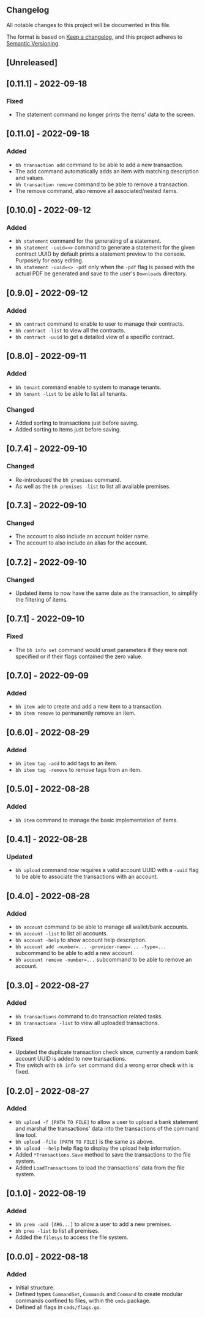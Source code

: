 ## Changelog
All notable changes to this project will be documented in this file.

The format is based on [Keep a changelog](https://keepachangelog.com/en/1.0.0/),
and this project adheres to [Semantic Versioning](https://semver.org/spec/v2.0.0.html).

## [Unreleased]
## [0.11.1] - 2022-09-18
### Fixed
- The statement command no longer prints the items' data to the screen.

## [0.11.0] - 2022-09-18
### Added 
- `bh transaction add` command to be able to add a new transaction.
- The add command automatically adds an item with matching description and
values.
- `bh transaction remove` command to be able to remove a transaction.
- The remove command, also remove all associated/nested items.

## [0.10.0] - 2022-09-12
### Added 
- `bh statement` command for the generating of a statement.
- `bh statement -uuid=<>` command to generate a statement for the given contract
UUID by default prints a statement preview to the console. Purposely for easy
editing.
- `bh statement -uuid=<> -pdf` only when the `-pdf` flag is passed with the
actual PDF be generated and save to the user's `Downloads` directory.

## [0.9.0] - 2022-09-12
### Added
- `bh contract` command to enable to user to manage their contracts.
- `bh contract -list` to view all the contracts.
- `bh contract -uuid` to get a detailed view of a specific contract.

## [0.8.0] - 2022-09-11
### Added
- `bh tenant` command enable to system to manage tenants.
- `bh tenant -list` to be able to list all tenants.

### Changed
- Added sorting to transactions just before saving.
- Added sorting to items just before saving.

## [0.7.4] - 2022-09-10
### Changed
- Re-introduced the `bh premises` command.
- As well as the `bh premises -list` to list all available premises.

## [0.7.3] - 2022-09-10
### Changed
- The account to also include an account holder name.
- The account to also include an alias for the account.

## [0.7.2] - 2022-09-10
### Changed
- Updated items to now have the same date as the transaction, to simplify the 
filtering of items.

## [0.7.1] - 2022-09-10
### Fixed
- The `bh info set` command would unset parameters if they were not specified
  or if their flags contained the zero value.

## [0.7.0] - 2022-09-09
### Added
- `bh item add` to create and add a new item to a transaction.
- `bh item remove` to permanently remove an item.

## [0.6.0] - 2022-08-29
### Added
- `bh item tag -add` to add tags to an item.
- `bh item tag -remove` to remove tags from an item.

## [0.5.0] - 2022-08-28
### Added 
- `bh item` command to manage the basic implementation of items.

## [0.4.1] - 2022-08-28
### Updated
- `bh upload` command now requires a valid account UUID with a `-uuid` flag
to be able to associate the transactions with an account.

## [0.4.0] - 2022-08-28
### Added
- `bh account` command to be able to manage all wallet/bank accounts.
- `bh account -list` to list all accounts.
- `bh account -help` to show account help description.
- `bh account add -number=... -provider-name=... -type=...` subcommand to be 
able to add a new account.
- `bh account remove -number=...` subcommand to be able to remove an account.

## [0.3.0] - 2022-08-27 
### Added
- `bh transactions` command to do transaction related tasks.
- `bh transactions -list` to view all uploaded transactions.

### Fixed
- Updated the duplicate transaction check since, currently a random bank account
UUID is added to new transactions.
- The switch with `bh info set` command did a wrong error check with is fixed.

## [0.2.0] - 2022-08-27
### Added
- `bh upload -f [PATH TO FILE]` to allow a user to upload a bank statement and 
marshal the transactions' data into the transactions of the command line tool.
- `bh upload -file [PATH TO FILE]` is the same as above.
- `bh upload --help` help flag to display the upload help information.
- Added `*Transactions.Save` method to save the transactions to the file system.
- Added `LoadTransactions` to load the transactions' data from the file system.

## [0.1.0] - 2022-08-19
### Added
- `bh prem -add [ARG...]` to allow a user to add a new premises.
- `bh pres -list` to list all premises.
- Added the `filesys` to access the file system. 

## [0.0.0] - 2022-08-18
### Added
- Initial structure.
- Defined types `CommandSet`, `Commands` and `Command` to create modular
commands confined to files, within the `cmds` package.
- Defined all flags in `cmds/flags.go`.

